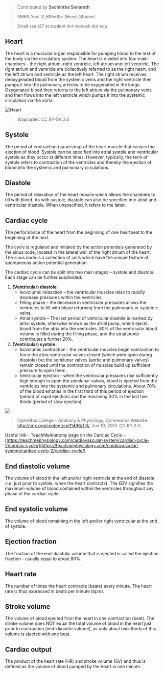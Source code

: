 > Contributed by **Sachintha Senarath** 
> 
> MBBS Year V, BMedSc (Hons) Student
> 
> Email ssen37 at student dot monash dot edu

## Heart

The heart is a muscular organ responsible for pumping blood to the rest of the
body via the circulatory system. The heart is divided into four main chambers -
the right atrium, right ventricle, left atrium and left ventricle. The right
atrium and ventricle are collectively referred to as the right heart, and the
left atrium and ventricle as the left heart. The right atrium receives
deoxygenated blood from the systemic veins and the right ventricle then pumps it
into the pulmonary arteries to be oxygenated in the lungs. Oxygenated blood then
returns to the left atrium via the pulmonary veins and then flows into the left
ventricle which pumps it into the systemic circulation via the aorta.

![Heart](https://upload.wikimedia.org/wikipedia/commons/e/e5/Diagram_of_the_human_heart_%28cropped%29.svg)

> Wapcaplet. CC BY-SA 3.0

## Systole

The period of contraction (squeezing) of the heart muscle that causes the
ejection of blood. Systole can be specified into atrial systole and ventricular
systole as they occur at different times. However, typically, the term of
systole refers to contraction of the ventricles and thereby the ejection of
blood into the systemic and pulmonary circulations.

## Diastole

The period of relaxation of the heart muscle which allows the chambers to fill
with blood. As with systole, diastole can also be specified into atrial and
ventricular diastole. When unspecified, it refers to the latter.

## Cardiac cycle

The performance of the heart from the beginning of one heartbeat to the
beginning of the next.
 
The cycle is regulated and initiated by the action potentials generated by the
sinus node, located in the lateral wall of the right atrium of the heart. The
sinus node is a collection of cells which have the unique feature of spontaneous
action potential generation.
 
The cardiac cycle can be split into two main stages – systole and diastole. Each
stage can be further subdivided:

1. **(Ventricular) diastole**:
   - Isovolumic relaxation – the ventricular muscles relax to rapidly decrease
     pressures within the ventricles.
   - Filling phase – the decrease in ventricular pressures allows the ventricles
     to fill with blood returning from the pulmonary or systemic veins.
   - Atrial systole – The last period of ventricular diastole is marked by
     atrial systole, otherwise known as the atrial pump, which ejects blood from
     the atria into the ventricles. 80% of the ventricular blood volume is
     filled during the filling phase, and the atrial pump contributes a further
     20%.
2. **(Ventricular) systole** :
   - Isovolumic contraction - the ventricular muscles begin contraction to force
     the atrio-ventricular valves closed (which were open during diastole) but
     the semilunar valves (aortic and pulmonary valves) remain closed until the
     contraction of muscles build up sufficient pressure to open them.
   - Ventricular ejection - when the ventricular pressures rise sufficiently
     high enough to open the semilunar valves, blood is ejected from the
     ventricles into the systemic and pulmonary circulations. About 70% of the
     blood empties in the first third of this period of ejection (period of
     rapid ejection) and the remaining 30% in the last two thirds (period of
     slow ejection).

![](https://openstax.org/resources/d7c0faaef1c387aea7c6d93f416a269d646f8c99)

> OpenStax College - Anatomy & Physiology, Connexions Website. http://cnx.org/content/col11496/1.6/, Jun 19, 2013. CC BY 3.0.

Useful link - TeachMeAnatomy page on the Cardiac Cycle - [https://teachmephysiology.com/cardiovascular-system/cardiac-cycle-2/cardiac-cycle/](https://teachmephysiology.com/cardiovascular-system/cardiac-cycle-2/cardiac-cycle/)

## End diastolic volume

The volume of blood in the left and/or right ventricle at the end of diastole
(i.e. just prior to systole, when the heart contracts). The EDV signifies the
maximum volume of blood contained within the ventricles throughout any phase of
the cardiac cycle.

## End systolic volume

The volume of blood remaining in the left and/or right ventricular at the end of
systole.

## Ejection fraction

The fraction of the end-diastolic volume that is ejected is called the ejection
fraction - usually equal to about 60%.

## Heart rate

The number of times the heart contracts (beats) every minute. The heart rate is
thus expressed in beats per minute (bpm).

## Stroke volume

The volume of blood ejected from the heart in one contraction (beat). The stroke
volume does NOT equal the total volume of blood in the heart just prior to
contraction (end-diastolic volume), as only about two-thirds of this volume is
ejected with one beat.

## Cardiac output

The product of the heart rate (HR) and stroke volume (SV) and thus is defined as
the volume of blood pumped by the heart in one minute.

